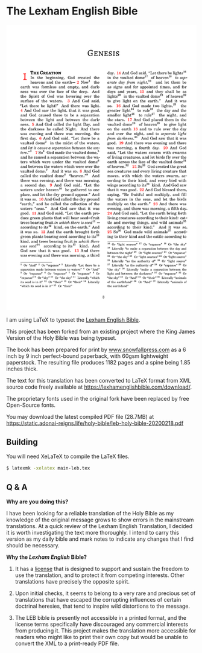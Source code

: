 The Lexham English Bible
====================

![In the beginning God created the heavens and the earth](preview.png?raw=true)

I am using LaTeX to typeset the [Lexham English Bible](https://lexhamenglishbible.com/).

This project has been forked from an existing project where the King James Version of the Holy Bible was being typeset.

The book has been prepared for print by www.snowfallpress.com as a 6 inch by 9 inch perfect-bound paperback, with 60gsm lightweight paperstock. The resulting file produces 1182 pages and a spine being 1.85 inches thick.

The text for this translation has been converted to LaTeX format from XML source code freely available at https://lexhamenglishbible.com/download/.

The proprietary fonts used in the original fork have been replaced by free Open-Source fonts.

You may download the latest compiled PDF file (28.7MB) at https://static.adonai-reigns.life/holy-bible/leb-holy-bible-20200218.pdf

Building
--------

You will need XeLaTeX to compile the LaTeX files. 

```bash
$ latexmk -xelatex main-leb.tex
```

Q & A
-----

**Why are you doing this?**

I have been looking for a reliable translation of the Holy Bible as my knowledge of the original message grows to show errors in the mainstream translations. At a quick review of the Lexham English Translation, I decided it is worth investigating the text more thoroughly. I intend to carry this version as my daily bible and mark notes to indicate any changes that I find should be necessary.


**Why the *Lexham English* Bible?**

1. It has a [license](https://lexhamenglishbible.com/license/) that is designed to support and sustain the freedom to use the translation, and to protect it from competing interests. Other translations have precisely the opposite spirit.

2. Upon initial checks, it seems to belong to a very rare and precious set of translations that have escaped the corrupting influences of certain doctrinal heresies, that tend to inspire wild distortions to the message.

3. The LEB bible is presently not accessible in a printed format, and the license terms specifically have discouraged any commercial interests from producing it. This project makes the translation more accessible for readers who might like to print their own copy but would be unable to convert the XML to a print-ready PDF file.
